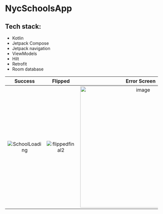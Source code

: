 # NycSchoolsApp

## Tech stack:
- Kotlin 
- Jetpack Compose
- Jetpack navigation
- ViewModels
- Hilt
- Retrofit
- Room database



| Success | Flipped | Error Screen |
|:-------:|:-------:|:------------:|
| ![SchoolLoading](https://user-images.githubusercontent.com/20831683/225838015-773d6207-48a8-4bb7-b448-dbde3143f560.gif) | ![flippedfinal2](https://user-images.githubusercontent.com/20831683/225839886-2fcd678d-4f09-4b65-9f78-568065e57809.gif) | <img width="399" alt="image" src="https://user-images.githubusercontent.com/20831683/225840259-a85ebcc9-304b-4b8f-a3b1-e5e290d12b72.png"> |

